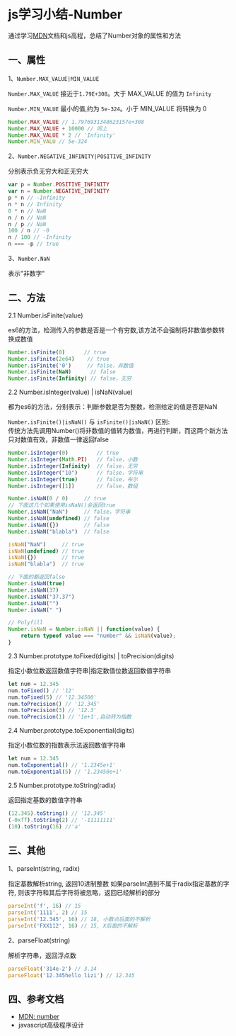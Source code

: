 <!-- 2017/5/31  -->

# js学习小结-Number

通过学习[MDN](https://developer.mozilla.org/zh-CN/docs/Web/JavaScript/Reference/Global_Objects/Number)文档和js高程，总结了Number对象的属性和方法

## 一、属性

1、`Number.MAX_VALUE|MIN_VALUE`

`Number.MAX_VALUE` 接近于`1.79E+308`。大于 MAX_VALUE 的值为 `Infinity`

`Number.MIN_VALUE` 最小的值,约为 `5e-324`。小于 MIN_VALUE 将转换为 0

```javascript
Number.MAX_VALUE // 1.7976931348623157e+308
Number.MAX_VALUE + 10000 // 同上
Number.MAX_VALUE * 2 // 'Infinity'
Number.MIN_VALU // 5e-324
```

2、`Number.NEGATIVE_INFINITY|POSITIVE_INFINITY`

分别表示负无穷大和正无穷大

```javascript
var p = Number.POSITIVE_INFINITY
var n = Number.NEGATIVE_INFINITY
p * n // -Infinity
n * n // Infinity
0 * n // NaN
n / n // NaN
n / p // NaN
100 / n // -0
n / 100 // -Infinity
n === -p // true
```

3、`Number.NaN`

表示"非数字"

## 二、方法

2.1 Number.isFinite(value)

es6的方法，检测传入的参数是否是一个有穷数,该方法不会强制将非数值参数转换成数值

```javascript
Number.isFinite(0)      // true
Number.isFinite(2e64)    // true
Number.isFinite('0')     // false，非数值
Number.isFinite(NaN)      // false
Number.isFinite(Infinity) // false，无穷
```

2.2 Number.isInteger(value) | isNaN(value)

都为es6的方法，分别表示：判断参数是否为整数，检测给定的值是否是NaN

`Number.isFinite()|isNaN()` 与 `isFinite()|isNaN()` 区别:</br>
传统方法先调用Number()将非数值的值转为数值，再进行判断，而这两个新方法只对数值有效，非数值一律返回false

```javascript
Number.isInteger(0)         // true
Number.isInteger(Math.PI)   // false，小数
Number.isInteger(Infinity)  // false，无穷
Number.isInteger("10")      // false，字符串
Number.isInteger(true)      // false，布尔
Number.isInteger([1])       // false，数组

Number.isNaN(0 / 0)     // true
// 下面这几个如果使用isNaN()会返回true
Number.isNaN("NaN")     // false，字符串
Number.isNaN(undefined) // false
Number.isNaN({})        // false
Number.isNaN("blabla")  // false

isNaN("NaN")     // true
isNaN(undefined) // true
isNaN({})        // true
isNaN("blabla")  // true

// 下面的都返回false
Number.isNaN(true)
Number.isNaN(37)
Number.isNaN("37.37")
Number.isNaN("")
Number.isNaN(" ")
```

```javascript
// Polyfill
Number.isNaN = Number.isNaN || function(value) {
    return typeof value === "number" && isNaN(value);
}
```

2.3 Number.prototype.toFixed(digits) | toPrecision(digits)

指定小数位数返回数值字符串|指定数值位数返回数值字符串

```javascript
let num = 12.345
num.toFixed() // '12'
num.toFixed(5) // '12.34500'
num.toPrecision() // '12.345'
num.toPrecision(3) // '12.3'
num.toPrecision(1) // '1e+1',自动转为指数
```

2.4 Number.prototype.toExponential(digits)

指定小数位数的指数表示法返回数值字符串

```javascript
let num = 12.345
num.toExponential() // '1.2345e+1'
num.toExponential(5) // '1.23450e+1'
```

2.5 Number.prototype.toString(radix)

返回指定基数的数值字符串

```javascript
(12.345).toString() // '12.345'
(-0xff).toString(2) // '-11111111'
(10).toString(16) //'a'
```

## 三、其他

1、parseInt(string, radix)

指定基数解析string, 返回10进制整数
如果parseInt遇到不属于radix指定基数的字符, 则该字符和其后字符将被忽略，返回已经解析的部分

```javascript
parseInt('f', 16) // 15
parseInt('1111', 2) // 15
parseInt('12.345', 16) // 18, 小数点后面的不解析
parseInt('FXX112', 16) // 15, X后面的不解析
```

2、parseFloat(string)

解析字符串，返回浮点数

```javascript
parseFloat('314e-2') // 3.14
parseFloat('12.345hello lizi') // 12.345
```

## 四、参考文档

- [MDN: number](https://developer.mozilla.org/zh-CN/docs/Web/JavaScript/Reference/Global_Objects/Number)
- javascript高级程序设计
